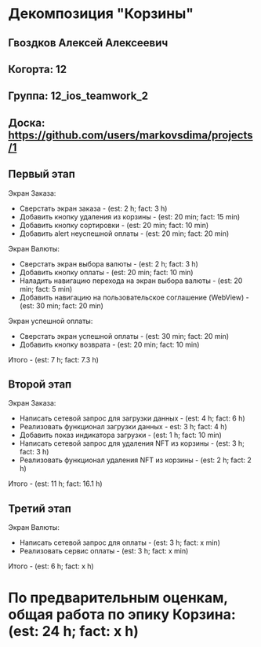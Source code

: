# Декомпозиция "Корзины"

## Гвоздков Алексей Алексеевич
## Когорта: 12
## Группа: 12_ios_teamwork_2
## Доска: https://github.com/users/markovsdima/projects/1


## Первый этап

Экран Заказа:
- Сверстать экран заказа - (est: 2 h; fact: 3 h)
- Добавить кнопку удаления из корзины - (est: 20 min; fact: 15 min)
- Добавить кнопку сортировки - (est: 20 min; fact: 10 min)
- Добавить alert неуспешной оплаты - (est: 20 min; fact: 20 min)

Экран Валюты:
- Сверстать экран выбора валюты - (est: 2 h; fact: 3 h)
- Добавить кнопку оплаты - (est: 20 min; fact: 10 min)
- Наладить навигацию перехода на экран выбора валюты - (est: 20 min; fact: 5 min)
- Добавить навигацию на пользовательское соглашение (WebView) - (est: 30 min; fact: 20 min)

Экран успешной оплаты:
- Сверстать экран успешной оплаты - (est: 30 min; fact: 20 min)
- Добавить кнопку возврата - (est: 20 min; fact: 10 min)

Итого - (est: 7 h; fact: 7.3 h)


## Второй этап

Экран Заказа:
- Написать сетевой запрос для загрузки данных - (est: 4 h; fact: 6 h)
- Реализовать функционал загрузки данных - est: 3 h; fact: 4 h)
- Добавить показ индикатора загрузки - (est: 1 h; fact: 10 min)
- Написать сетевой запрос для удаления NFT из корзины - (est: 3 h; fact: 3 h)
- Реализовать функционал удаления NFT из корзины - (est: 2 h; fact: 2 h)

Итого - (est: 11 h; fact: 16.1 h)


## Третий этап

Экран Валюты:
- Написать сетевой запрос для оплаты - (est: 3 h; fact: x min)
- Реализовать сервис оплаты - (est: 3 h; fact: x min)



Итого - (est: 6 h; fact: x h)

# По предварительным оценкам, общая работа по эпику Корзина: (est: 24 h; fact: x h)
